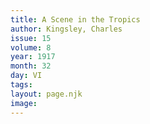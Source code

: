 ```yaml
---
title: A Scene in the Tropics
author: Kingsley, Charles
issue: 15
volume: 8
year: 1917
month: 32
day: VI
tags:
layout: page.njk
image:
---
```

